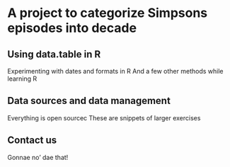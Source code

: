 #  A project to categorize Simpsons episodes into decade

##  Using data.table in R
Experimenting with dates and formats in R
And a few other methods while learning R

## Data sources and data management
Everything is open sourcec
These are snippets of larger exercises

## Contact us
Gonnae no’ dae that!
